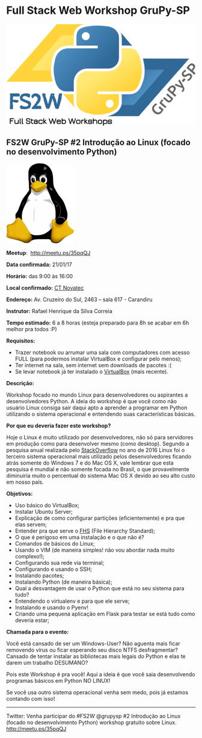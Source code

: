 # Full Stack Web Workshop GruPy-SP

![fs2w](img/fs2w.png)

## FS2W GruPy-SP #2 Introdução ao Linux (focado no desenvolvimento Python)

![html_css](img/linux.jpg)

**Meetup**: <img src="https://a248.e.akamai.net/secure.meetupstatic.com/photos/event/8/f/1/d/highres_454596637.jpeg" alt="" height="30px"> http://meetu.ps/35pqQJ

**Data confirmada:** 21/01/17

**Horário:** das 9:00 às 16:00

**Local confirmado:** [CT Novatec](http://ctnovatec.com.br/)

**Endereço:** Av. Cruzeiro do Sul, 2463 – sala 617 - Carandiru

**Instrutor:** Rafael Henrique da Silva Correia

**Tempo estimado:** 6 a 8 horas (esteja preparado para 8h se acabar em 6h melhor pra todos :P)

**Requisitos:**

- Trazer notebook ou arrumar uma sala com computadores com acesso FULL (para podermos instalar VirtualBox e configurar pelo menos);
- Ter internet na sala, sem internet sem downloads de pacotes :(
- Se levar notebook já ter instalado o [VirtualBox](https://www.virtualbox.org/wiki/Downloads) (mais recente).

**Descrição:**

Workshop focado no mundo Linux para desenvolvedores ou aspirantes a desenvolvedores Python. A ideia do workshop é que você como não usuário Linux consiga sair daqui apto a aprender a programar em Python utilizando o sistema operacional e entendendo suas características básicas.

**Por que eu deveria fazer este workshop?**

Hoje o Linux é muito utilizado por desenvolvedores, não só para servidores em produção como para desenvolver mesmo (como desktop). Segundo a pesquisa anual realizada pelo [StackOverflow](http://stackoverflow.com/research/developer-survey-2016#technology-desktop-operating-system) no ano de 2016 Linux foi o terceiro sistema operacional mais utilizado pelos desenvolvedores ficando atrás somente do Windows 7 e do Mac OS X, vale lembrar que esta pesquisa é mundial e não somente focada no Brasil, o que provavelmente diminuiria muito o percentual do sistema Mac OS X devido ao seu alto custo em nosso país.

**Objetivos:**

- Uso básico do VirtualBox;
- Instalar Ubuntu Server;
- Explicação de como configurar partições (eficientemente) e pra que elas servem;
- Entender pra que serve o [FHS](http://www.pathname.com/fhs/) (File Hierarchy Standard);
- O que é perigoso em uma instalação e o que não é?
- Comandos de básicos do Linux;
- Usando o VIM (de maneira simples! não vou abordar nada muito complexo!);
- Configurando sua rede via terminal;
- Configurando e usando o SSH;
- Instalando pacotes;
- Instalando Python (de maneira básica);
- Qual a desvantagem de usar o Python que está no seu sistema para tudo?
- Entendendo o virtualenv e para que ele serve;
- Instalando e usando o Pyenv!
- Criando uma pequena aplicação em Flask para testar se está tudo como deveria estar;

**Chamada para o evento:**

Você está cansado de ser um Windows-User? Não aguenta mais ficar removendo vírus ou ficar esperando seu disco NTFS desfragmentar? Cansado de tentar instalar as bibliotecas mais legais do Python e elas te darem um trabalho DESUMANO?

Pois este Workshop é pra você! Aqui a ideia é que você saia desenvolvendo programas básicos em Python NO LINUX!

Se você usa outro sistema operacional venha sem medo, pois já estamos contando com isso!

---

Twitter: Venha participar do #FS2W @grupysp #2 Introdução ao Linux (focado no desenvolvimento Python) workshop gratuito sobre Linux. http://meetu.ps/35pqQJ
